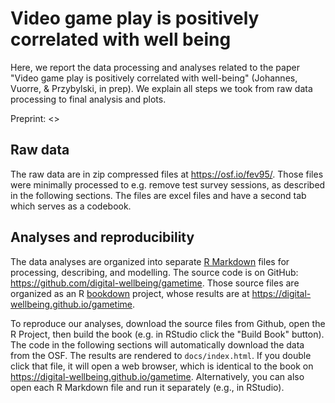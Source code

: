 
# Video game play is positively correlated with well being

Here, we report the data processing and analyses related to the paper "Video game play is positively correlated with well-being" (Johannes, Vuorre, & Przybylski, in prep). We explain all steps we took from raw data processing to final analysis and plots.

Preprint: <>

## Raw data

The raw data are in zip compressed files at <https://osf.io/fev95/>. Those files were minimally processed to e.g. remove test survey sessions, as described in the following sections. The files are excel files and have a second tab which serves as a codebook.

## Analyses and reproducibility

The data analyses are organized into separate [R Markdown](https://rmarkdown.rstudio.com/) files for processing, describing, and modelling. The source code is on GitHub: <https://github.com/digital-wellbeing/gametime>. Those source files are organized as an R [bookdown](https://bookdown.org/yihui/bookdown/) project, whose results are at <https://digital-wellbeing.github.io/gametime>.

To reproduce our analyses, download the source files from Github, open the R Project, then build the book (e.g. in RStudio click the "Build Book" button). The code in the following sections will automatically download the data from the OSF. The results are rendered to `docs/index.html`. If you double click that file, it will open a web browser, which is identical to the book on <https://digital-wellbeing.github.io/gametime>. Alternatively, you can also open each R Markdown file and run it separately (e.g., in RStudio). 

